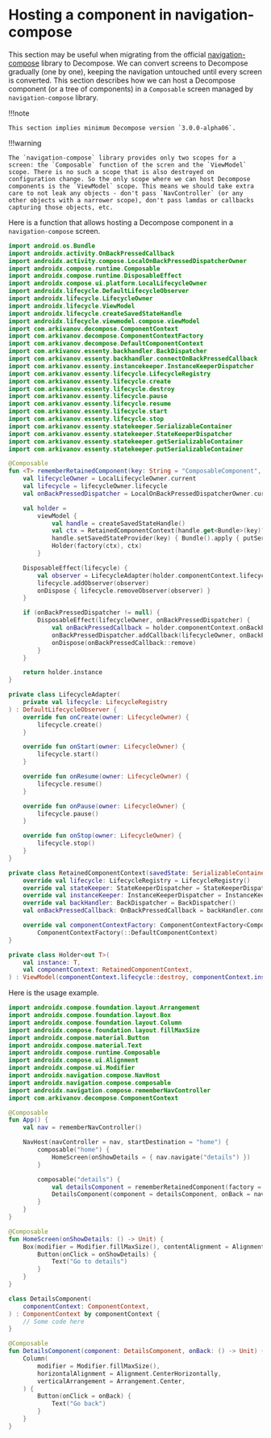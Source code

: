 # Hosting a component in navigation-compose

This section may be useful when migrating from the official [navigation-compose](https://developer.android.com/jetpack/compose/navigation) library to Decompose. We can convert screens to Decompose gradually (one by one), keeping the navigation untouched until every screen is converted. This section describes how we can host a Decompose component (or a tree of components) in a `Composable` screen managed by `navigation-compose` library.

!!!note

    This section implies minimum Decompose version `3.0.0-alpha06`.

!!!warning

    The `navigation-compose` library provides only two scopes for a screen: the `Composable` function of the scren and the `ViewModel` scope. There is no such a scope that is also destroyed on configuration change. So the only scope where we can host Decompose components is the `ViewModel` scope. This means we should take extra care to not leak any objects - don't pass `NavController` (or any other objects with a narrower scope), don't pass lamdas or callbacks capturing those objects, etc.

Here is a function that allows hosting a Decompose component in a `navigation-compose` screen.

```kotlin
import android.os.Bundle
import androidx.activity.OnBackPressedCallback
import androidx.activity.compose.LocalOnBackPressedDispatcherOwner
import androidx.compose.runtime.Composable
import androidx.compose.runtime.DisposableEffect
import androidx.compose.ui.platform.LocalLifecycleOwner
import androidx.lifecycle.DefaultLifecycleObserver
import androidx.lifecycle.LifecycleOwner
import androidx.lifecycle.ViewModel
import androidx.lifecycle.createSavedStateHandle
import androidx.lifecycle.viewmodel.compose.viewModel
import com.arkivanov.decompose.ComponentContext
import com.arkivanov.decompose.ComponentContextFactory
import com.arkivanov.decompose.DefaultComponentContext
import com.arkivanov.essenty.backhandler.BackDispatcher
import com.arkivanov.essenty.backhandler.connectOnBackPressedCallback
import com.arkivanov.essenty.instancekeeper.InstanceKeeperDispatcher
import com.arkivanov.essenty.lifecycle.LifecycleRegistry
import com.arkivanov.essenty.lifecycle.create
import com.arkivanov.essenty.lifecycle.destroy
import com.arkivanov.essenty.lifecycle.pause
import com.arkivanov.essenty.lifecycle.resume
import com.arkivanov.essenty.lifecycle.start
import com.arkivanov.essenty.lifecycle.stop
import com.arkivanov.essenty.statekeeper.SerializableContainer
import com.arkivanov.essenty.statekeeper.StateKeeperDispatcher
import com.arkivanov.essenty.statekeeper.getSerializableContainer
import com.arkivanov.essenty.statekeeper.putSerializableContainer

@Composable
fun <T> rememberRetainedComponent(key: String = "ComposableComponent", factory: (ComponentContext) -> T): T {
    val lifecycleOwner = LocalLifecycleOwner.current
    val lifecycle = lifecycleOwner.lifecycle
    val onBackPressedDispatcher = LocalOnBackPressedDispatcherOwner.current?.onBackPressedDispatcher

    val holder =
        viewModel {
            val handle = createSavedStateHandle()
            val ctx = RetainedComponentContext(handle.get<Bundle>(key)?.getSerializableContainer(key))
            handle.setSavedStateProvider(key) { Bundle().apply { putSerializableContainer(key, ctx.stateKeeper.save()) } }
            Holder(factory(ctx), ctx)
        }

    DisposableEffect(lifecycle) {
        val observer = LifecycleAdapter(holder.componentContext.lifecycle)
        lifecycle.addObserver(observer)
        onDispose { lifecycle.removeObserver(observer) }
    }

    if (onBackPressedDispatcher != null) {
        DisposableEffect(lifecycleOwner, onBackPressedDispatcher) {
            val onBackPressedCallback = holder.componentContext.onBackPressedCallback
            onBackPressedDispatcher.addCallback(lifecycleOwner, onBackPressedCallback)
            onDispose(onBackPressedCallback::remove)
        }
    }

    return holder.instance
}

private class LifecycleAdapter(
    private val lifecycle: LifecycleRegistry
) : DefaultLifecycleObserver {
    override fun onCreate(owner: LifecycleOwner) {
        lifecycle.create()
    }

    override fun onStart(owner: LifecycleOwner) {
        lifecycle.start()
    }

    override fun onResume(owner: LifecycleOwner) {
        lifecycle.resume()
    }

    override fun onPause(owner: LifecycleOwner) {
        lifecycle.pause()
    }

    override fun onStop(owner: LifecycleOwner) {
        lifecycle.stop()
    }
}

private class RetainedComponentContext(savedState: SerializableContainer?) : ComponentContext {
    override val lifecycle: LifecycleRegistry = LifecycleRegistry()
    override val stateKeeper: StateKeeperDispatcher = StateKeeperDispatcher(savedState)
    override val instanceKeeper: InstanceKeeperDispatcher = InstanceKeeperDispatcher()
    override val backHandler: BackDispatcher = BackDispatcher()
    val onBackPressedCallback: OnBackPressedCallback = backHandler.connectOnBackPressedCallback()

    override val componentContextFactory: ComponentContextFactory<ComponentContext> =
        ComponentContextFactory(::DefaultComponentContext)
}

private class Holder<out T>(
    val instance: T,
    val componentContext: RetainedComponentContext,
) : ViewModel(componentContext.lifecycle::destroy, componentContext.instanceKeeper::destroy)
```

Here is the usage example.

```kotlin
import androidx.compose.foundation.layout.Arrangement
import androidx.compose.foundation.layout.Box
import androidx.compose.foundation.layout.Column
import androidx.compose.foundation.layout.fillMaxSize
import androidx.compose.material.Button
import androidx.compose.material.Text
import androidx.compose.runtime.Composable
import androidx.compose.ui.Alignment
import androidx.compose.ui.Modifier
import androidx.navigation.compose.NavHost
import androidx.navigation.compose.composable
import androidx.navigation.compose.rememberNavController
import com.arkivanov.decompose.ComponentContext

@Composable
fun App() {
    val nav = rememberNavController()

    NavHost(navController = nav, startDestination = "home") {
        composable("home") {
            HomeScreen(onShowDetails = { nav.navigate("details") })
        }

        composable("details") {
            val detailsComponent = rememberRetainedComponent(factory = ::DetailsComponent)
            DetailsComponent(component = detailsComponent, onBack = nav::popBackStack)
        }
    }
}

@Composable
fun HomeScreen(onShowDetails: () -> Unit) {
    Box(modifier = Modifier.fillMaxSize(), contentAlignment = Alignment.Center) {
        Button(onClick = onShowDetails) {
            Text("Go to details")
        }
    }
}

class DetailsComponent(
    componentContext: ComponentContext,
) : ComponentContext by componentContext {
    // Some code here
}

@Composable
fun DetailsComponent(component: DetailsComponent, onBack: () -> Unit) {
    Column(
        modifier = Modifier.fillMaxSize(),
        horizontalAlignment = Alignment.CenterHorizontally,
        verticalArrangement = Arrangement.Center,
    ) {
        Button(onClick = onBack) {
            Text("Go back")
        }
    }
}
```
